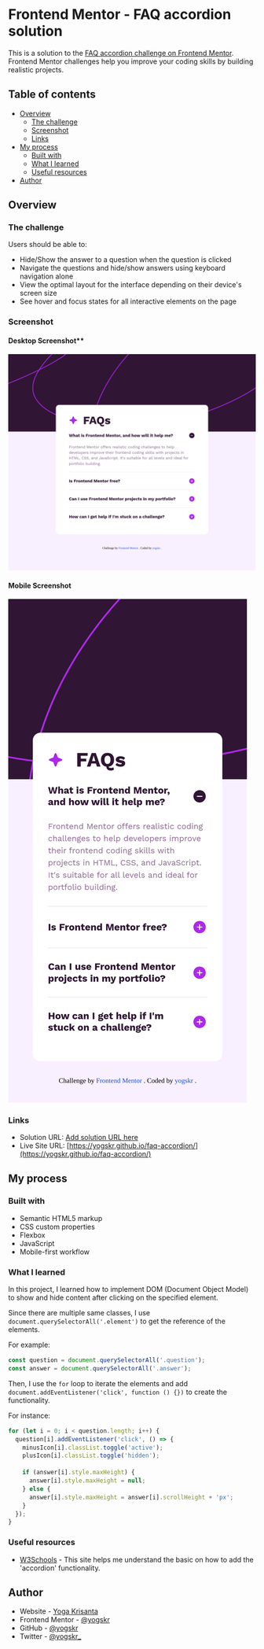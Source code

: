 # Frontend Mentor - FAQ accordion solution

This is a solution to the [FAQ accordion challenge on Frontend Mentor](https://www.frontendmentor.io/challenges/faq-accordion-wyfFdeBwBz). Frontend Mentor challenges help you improve your coding skills by building realistic projects.

## Table of contents

- [Overview](#overview)
  - [The challenge](#the-challenge)
  - [Screenshot](#screenshot)
  - [Links](#links)
- [My process](#my-process)
  - [Built with](#built-with)
  - [What I learned](#what-i-learned)
  - [Useful resources](#useful-resources)
- [Author](#author)

## Overview

### The challenge

Users should be able to:

- Hide/Show the answer to a question when the question is clicked
- Navigate the questions and hide/show answers using keyboard navigation alone
- View the optimal layout for the interface depending on their device's screen size
- See hover and focus states for all interactive elements on the page

### Screenshot

#### Desktop Screenshot\*\*

![Desktop Screenshot](./assets/images/desktop-screenshot.png)

#### Mobile Screenshot

![Mobile Screenshot](./assets/images/mobile-screenshot.png)

### Links

- Solution URL: [Add solution URL here](https://your-solution-url.com)
- Live Site URL: [https://yogskr.github.io/faq-accordion/](https://yogskr.github.io/faq-accordion/)

## My process

### Built with

- Semantic HTML5 markup
- CSS custom properties
- Flexbox
- JavaScript
- Mobile-first workflow

### What I learned

In this project, I learned how to implement DOM (Document Object Model) to show and hide content after clicking on the specified element.

Since there are multiple same classes, I use `document.querySelectorAll('.element')` to get the reference of the elements.

For example:

```js
const question = document.querySelectorAll('.question');
const answer = document.querySelectorAll('.answer');
```

Then, I use the `for` loop to iterate the elements and add `document.addEventListener('click', function () {})` to create the functionality.

For instance:

```js
for (let i = 0; i < question.length; i++) {
  question[i].addEventListener('click', () => {
    minusIcon[i].classList.toggle('active');
    plusIcon[i].classList.toggle('hidden');

    if (answer[i].style.maxHeight) {
      answer[i].style.maxHeight = null;
    } else {
      answer[i].style.maxHeight = answer[i].scrollHeight + 'px';
    }
  });
}
```

### Useful resources

- [W3Schools](https://www.w3schools.com/howto/howto_js_accordion.asp) - This site helps me understand the basic on how to add the 'accordion' functionality.

## Author

- Website - [Yoga Krisanta](https://yogskr.github.io/personal-website)
- Frontend Mentor - [@yogskr](https://www.frontendmentor.io/profile/yogskr)
- GitHub - [@yogskr](https://www.github.com/yogskr)
- Twitter - [@yogskr\_](https://www.twitter.com/yogskr_)
